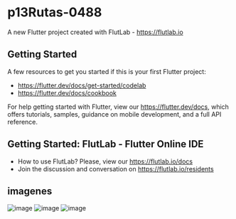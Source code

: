 # p13Rutas-0488

A new Flutter project created with FlutLab - https://flutlab.io

## Getting Started

A few resources to get you started if this is your first Flutter project:

- https://flutter.dev/docs/get-started/codelab
- https://flutter.dev/docs/cookbook

For help getting started with Flutter, view our
https://flutter.dev/docs, which offers tutorials,
samples, guidance on mobile development, and a full API reference.

## Getting Started: FlutLab - Flutter Online IDE

- How to use FlutLab? Please, view our https://flutlab.io/docs
- Join the discussion and conversation on https://flutlab.io/residents

## imagenes
![image](https://github.com/Yadier-Gonzalez-Graciano/rutass-6j-0488/assets/143548098/b113e90f-0130-4174-b58e-a9be97a4e314)
![image](https://github.com/Yadier-Gonzalez-Graciano/rutass-6j-0488/assets/143548098/893b9463-84c2-435c-9888-601e13008acf)
![image](https://github.com/Yadier-Gonzalez-Graciano/rutass-6j-0488/assets/143548098/fd38bf1e-1e99-455a-a9da-0b1e7588f36c)

